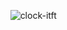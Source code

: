 ![]()  ︎︎︎ ︎︎ ︎︎ ︎︎ ︎︎ ︎︎![clock-itft](https://github.com/user-attachments/assets/42018be0-ecd3-4bea-af22-9f2fd17e1234)


